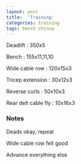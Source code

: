 ```yaml
---
layout: post
title:  'Training'
categories: training
tags: bench chinup
---
```


Deadlift  : 350x5

Bench : 155x11,11,10

Wide cable row : 120x15x3

Tricep extension : 30x12x3

Reverse curls  : 50x10x3

Rear delt cable fly : 10x16x3

### Notes

Deads okay, repeat

Wide cable row felt good

Advance everything else
